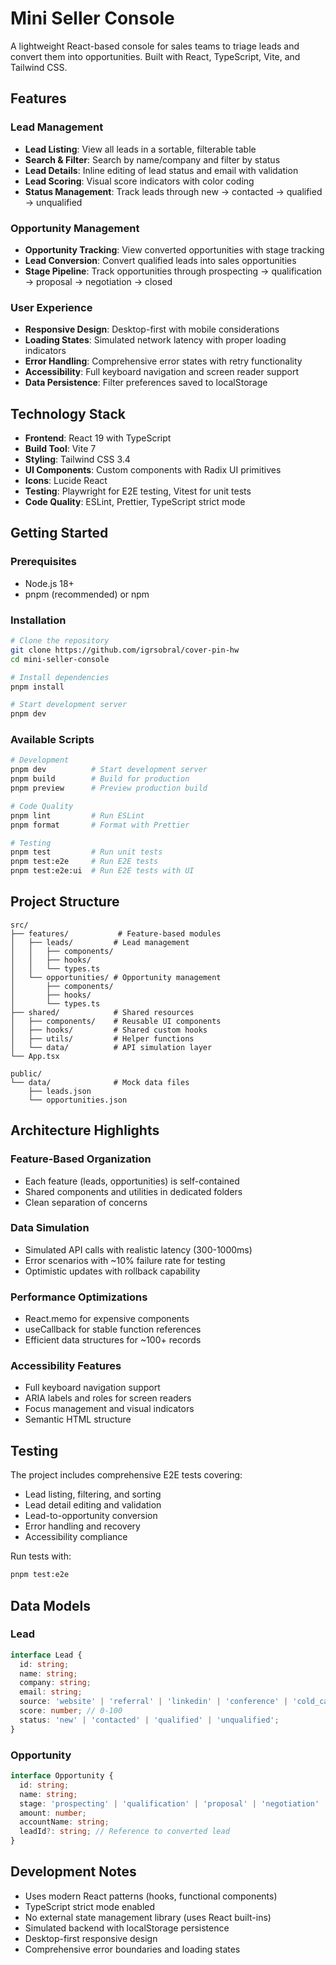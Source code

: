 # Mini Seller Console

A lightweight React-based console for sales teams to triage leads and convert them into opportunities. Built with React, TypeScript, Vite, and Tailwind CSS.

## Features

### Lead Management
- **Lead Listing**: View all leads in a sortable, filterable table
- **Search & Filter**: Search by name/company and filter by status
- **Lead Details**: Inline editing of lead status and email with validation
- **Lead Scoring**: Visual score indicators with color coding
- **Status Management**: Track leads through new → contacted → qualified → unqualified

### Opportunity Management
- **Opportunity Tracking**: View converted opportunities with stage tracking
- **Lead Conversion**: Convert qualified leads into sales opportunities
- **Stage Pipeline**: Track opportunities through prospecting → qualification → proposal → negotiation → closed

### User Experience
- **Responsive Design**: Desktop-first with mobile considerations
- **Loading States**: Simulated network latency with proper loading indicators
- **Error Handling**: Comprehensive error states with retry functionality
- **Accessibility**: Full keyboard navigation and screen reader support
- **Data Persistence**: Filter preferences saved to localStorage

## Technology Stack

- **Frontend**: React 19 with TypeScript
- **Build Tool**: Vite 7
- **Styling**: Tailwind CSS 3.4
- **UI Components**: Custom components with Radix UI primitives
- **Icons**: Lucide React
- **Testing**: Playwright for E2E testing, Vitest for unit tests
- **Code Quality**: ESLint, Prettier, TypeScript strict mode

## Getting Started

### Prerequisites
- Node.js 18+ 
- pnpm (recommended) or npm

### Installation

```bash
# Clone the repository
git clone https://github.com/igrsobral/cover-pin-hw
cd mini-seller-console

# Install dependencies
pnpm install

# Start development server
pnpm dev
```

### Available Scripts

```bash
# Development
pnpm dev          # Start development server
pnpm build        # Build for production
pnpm preview      # Preview production build

# Code Quality
pnpm lint         # Run ESLint
pnpm format       # Format with Prettier

# Testing
pnpm test         # Run unit tests
pnpm test:e2e     # Run E2E tests
pnpm test:e2e:ui  # Run E2E tests with UI
```

## Project Structure

```
src/
├── features/           # Feature-based modules
│   ├── leads/         # Lead management
│   │   ├── components/
│   │   ├── hooks/
│   │   └── types.ts
│   └── opportunities/ # Opportunity management
│       ├── components/
│       ├── hooks/
│       └── types.ts
├── shared/            # Shared resources
│   ├── components/    # Reusable UI components
│   ├── hooks/         # Shared custom hooks
│   ├── utils/         # Helper functions
│   └── data/          # API simulation layer
└── App.tsx

public/
└── data/              # Mock data files
    ├── leads.json
    └── opportunities.json
```

## Architecture Highlights

### Feature-Based Organization
- Each feature (leads, opportunities) is self-contained
- Shared components and utilities in dedicated folders
- Clean separation of concerns

### Data Simulation
- Simulated API calls with realistic latency (300-1000ms)
- Error scenarios with ~10% failure rate for testing
- Optimistic updates with rollback capability

### Performance Optimizations
- React.memo for expensive components
- useCallback for stable function references
- Efficient data structures for ~100+ records

### Accessibility Features
- Full keyboard navigation support
- ARIA labels and roles for screen readers
- Focus management and visual indicators
- Semantic HTML structure

## Testing

The project includes comprehensive E2E tests covering:
- Lead listing, filtering, and sorting
- Lead detail editing and validation
- Lead-to-opportunity conversion
- Error handling and recovery
- Accessibility compliance

Run tests with:
```bash
pnpm test:e2e
```

## Data Models

### Lead
```typescript
interface Lead {
  id: string;
  name: string;
  company: string;
  email: string;
  source: 'website' | 'referral' | 'linkedin' | 'conference' | 'cold_call';
  score: number; // 0-100
  status: 'new' | 'contacted' | 'qualified' | 'unqualified';
}
```

### Opportunity
```typescript
interface Opportunity {
  id: string;
  name: string;
  stage: 'prospecting' | 'qualification' | 'proposal' | 'negotiation' | 'closed_won' | 'closed_lost';
  amount: number;
  accountName: string;
  leadId?: string; // Reference to converted lead
}
```

## Development Notes

- Uses modern React patterns (hooks, functional components)
- TypeScript strict mode enabled
- No external state management library (uses React built-ins)
- Simulated backend with localStorage persistence
- Desktop-first responsive design
- Comprehensive error boundaries and loading states
